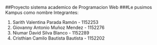 ##Proyecto sistema academico de Programacion Web
###Le pusimos Kampus como nombre
Integrantes:
1. Sarith Valentina Parada Ramón            - 1152253
2. Giovanny Antonio Muñoz Mendez            - 1152276
3. Niumar David Silva Blanco                - 1152289
4. Cristhian Camilo Bautista Bautista       - 1152202 
